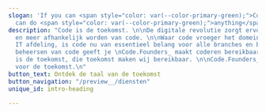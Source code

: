 ```yaml
---
slogan: 'If you can <span style="color: var(--color-primary-green);">Code</span> you
  can do <span style="color: var(--color-primary-green);">anything</span>.'
description: "Code is de toekomst. \n\nDe digitale revolutie zorgt ervoor dat we meer
  en meer afhankelijk worden van code. \n\nWaar code vroeger het domein was van de
  IT afdeling, is code nu van essentieel belang voor alle branches en beroepen. Het
  beheersen van code geeft je \nCode.Founders_ maakt coderen bereikbaar voor iedereen.\n\n\nCode
  is de toekomst, die toekomst maken wij bereikbaar. \n\nCode.Founders_ legt het fundament
  voor de toekomst.\n"
button_text: Ontdek de taal van de toekomst
button_navigation: "/preview__/diensten"
unique_id: intro-heading

---
```

